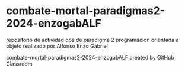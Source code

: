 # combate-mortal-paradigmas2-2024-enzogabALF
repositorio de actividad dos de paradigma 2 programacion orientada a objeto realizado por Alfonso Enzo Gabriel

combate-mortal-paradigmas2-2024-enzogabALF created by GitHub Classroom
